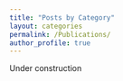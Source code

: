 ```yaml
---
title: "Posts by Category"
layout: categories
permalink: /Publications/
author_profile: true
---
```


Under construction